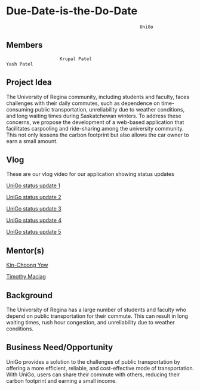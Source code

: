 # Due-Date-is-the-Do-Date

                                                      UniGo

## Members
                        Krupal Patel                                      Yash Patel

## Project Idea

The University of Regina community, including students and faculty, faces challenges with their daily commutes, such as dependence on time-consuming public transportation, unreliability due to weather conditions, and long waiting times during Saskatchewan winters. To address these concerns, we propose the development of a web-based application that facilitates carpooling and ride-sharing among the university community. This not only lessens the carbon footprint but also allows the car owner to earn a small amount.

## Vlog
These are our vlog video for our application showing status updates

[UniGo status update 1](https://youtu.be/U2haYOKhFSs)

[UniGo status update 2](https://www.youtube.com/watch?v=TXkFm_IfekI)

[UniGo status update 3](https://youtu.be/iMI1N-9L-4A)

[UniGo status update 4](https://youtu.be/VvkRTfWK07g)

[UniGo status update 5](https://youtu.be/m9lyYLobs3Y)

## Mentor(s)
[Kin-Choong Yow](https://www.uregina.ca/engineering/faculty-staff/faculty/yow-kin-choong.html)

[Timothy Maciag](https://www.uregina.ca/engineering/faculty-staff/faculty/maciag-timothy.html)

## Background
The University of Regina has a large number of students and faculty who depend on public transportation for their commute. This can result in long waiting times, rush hour congestion, and unreliability due to weather conditions.

## Business Need/Opportunity
UniGo provides a solution to the challenges of public transportation by offering a more efficient, reliable, and cost-effective mode of transportation. With UniGo, users can share their commute with others, reducing their carbon footprint and earning a small income.


